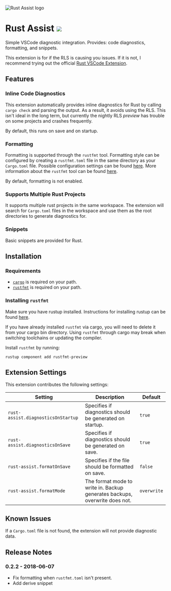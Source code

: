 ![Rust Assist logo](https://github.com/mooman219/rust-assist/blob/master/logo.png?raw=true)
# Rust Assist [![](https://vsmarketplacebadge.apphb.com/version/mooman219.rust-assist.svg)](https://marketplace.visualstudio.com/items?itemName=mooman219.rust-assist)

Simple VSCode diagnostic integration. Provides: code diagnostics, formatting, and snippets.

This extension is for if the RLS is causing you issues. If it is not, I recommend trying out the official [Rust VSCode Extension](https://marketplace.visualstudio.com/items?itemName=rust-lang.rust).

## Features

### Inline Code Diagnostics

This extension automatically provides inline diagnostics for Rust by calling `cargo check` and parsing the output. As a result, it avoids using the RLS. This isn't ideal in the long term, but currently the nightly RLS _preview_ has trouble on some projects and crashes frequently.

By default, this runs on save and on startup.

### Formatting

Formatting is supported through the `rustfmt` tool. Formatting style can be configured by creating a `rustfmt.toml` file in the same directory as your `Cargo.toml` file. Possible configuration settings can be found [here](https://github.com/rust-lang-nursery/rustfmt/blob/master/Configurations.md). More information about the `rustfmt` tool can be found [here](https://github.com/rust-lang-nursery/rustfmt).

By default, formatting is not enabled.

### Supports Multiple Rust Projects

It supports multiple rust projects in the same workspace. The extension will search for `Cargo.toml` files in the workspace and use them as the root directories to generate diagnostics for.

### Snippets

Basic snippets are provided for Rust.

## Installation

### Requirements

* [`cargo`](https://github.com/rust-lang/cargo) is required on your path.
* [`rustfmt`](https://github.com/rust-lang-nursery/rustfmt) is required on your path.

### Installing `rustfmt`

Make sure you have rustup installed. Instructions for installing rustup can be found [here](https://rustup.rs/).

If you have already installed `rustfmt` via cargo, you will need to delete it from your cargo bin directory. Using `rustfmt` through cargo may break when switching toolchains or updating the compiler.

Install `rustfmt` by running:
```
rustup component add rustfmt-preview
```

## Extension Settings

This extension contributes the following settings:

| Setting                            | Description                                                                | Default     |
| ---------------------------------- | -------------------------------------------------------------------------- | ----------- |
| `rust-assist.diagnosticsOnStartup` | Specifies if diagnostics should be generated on startup.                   | `true`      |
| `rust-assist.diagnosticsOnSave`    | Specifies if diagnostics should be generated on save.                      | `true`      |
| `rust-assist.formatOnSave`         | Specifies if the file should be formatted on save.                         | `false`     |
| `rust-assist.formatMode`           | The format mode to write in. Backup generates backups, overwrite does not. | `overwrite` |

## Known Issues

If a `Cargo.toml` file is not found, the extension will not provide diagnostic data.

## Release Notes

### 0.2.2 - 2018-06-07
- Fix formatting when `rustfmt.toml` isn't present.
- Add derive snippet
